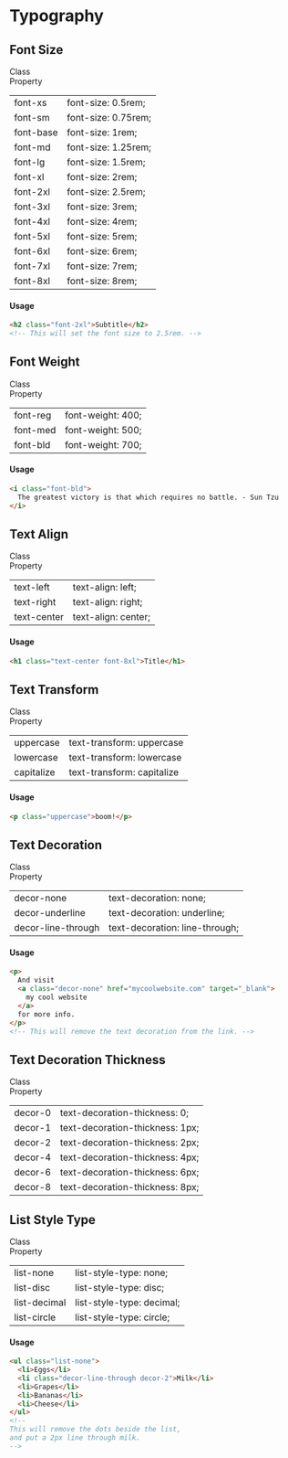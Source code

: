 # Typography

## Font Size

<table>
  <div class="table-head">
    <div class="font-bld">Class</div>
    <div class="font-bld">Property</div>
  </div>
  <tbody>
    <tr>
      <td>font-xs</td>
      <td>font-size: 0.5rem;</td>
    </tr>
    <tr>
      <td>font-sm</td>
      <td>font-size: 0.75rem;</td>
    </tr>
    <tr>
      <td>font-base</td>
      <td>font-size: 1rem;</td>
    </tr>
    <tr>
      <td>font-md</td>
      <td>font-size: 1.25rem;</td>
    </tr>
    <tr>
      <td>font-lg</td>
      <td>font-size: 1.5rem;</td>
    </tr>
    <tr>
      <td>font-xl</td>
      <td>font-size: 2rem;</td>
    </tr>
    <tr>
      <td>font-2xl</td>
      <td>font-size: 2.5rem;</td>
    </tr>
    <tr>
      <td>font-3xl</td>
      <td>font-size: 3rem;</td>
    </tr>
    <tr>
      <td>font-4xl</td>
      <td>font-size: 4rem;</td>
    </tr>
    <tr>
      <td>font-5xl</td>
      <td>font-size: 5rem;</td>
    </tr>
    <tr>
      <td>font-6xl</td>
      <td>font-size: 6rem;</td>
    </tr>
    <tr>
      <td>font-7xl</td>
      <td>font-size: 7rem;</td>
    </tr>
    <tr>
      <td>font-8xl</td>
      <td>font-size: 8rem;</td>
    </tr>
  </tbody>
</table>

#### Usage

```html
<h2 class="font-2xl">Subtitle</h2>
<!-- This will set the font size to 2.5rem. -->
```

## Font Weight

<table class="h-auto">
  <div class="table-head">
    <div class="font-bld">Class</div>
    <div class="font-bld">Property</div>
  </div>
  <tbody>
    <tr class="font-row">
      <td>font-reg</td>
      <td>font-weight: 400;</td>
    </tr>
    <tr>
      <td>font-med</td>
      <td>font-weight: 500;</td>
    </tr>
    <tr>
      <td>font-bld</td>
      <td>font-weight: 700;</td>
    </tr>
  </tbody>
</table>

#### Usage

```html
<i class="font-bld">
  The greatest victory is that which requires no battle. - Sun Tzu
</i>
```

## Text Align

<table class="h-auto">
  <div class="table-head">
    <div class="font-bld">Class</div>
    <div class="font-bld">Property</div>
  </div>
  <tbody>
    <tr>
      <td>text-left</td>
      <td>text-align: left;</td>
    </tr>
    <tr>
      <td>text-right</td>
      <td>text-align: right;</td>
    </tr>
    <tr>
      <td>text-center</td>
      <td>text-align: center;</td>
    </tr>
  </tbody>
</table>

#### Usage

```html
<h1 class="text-center font-8xl">Title</h1>
```

## Text Transform

<table class="h-auto">
  <div class="table-head">
    <div class="font-bld">Class</div>
    <div class="font-bld">Property</div>
  </div>
  <tbody>
    <tr>
      <td>uppercase</td>
      <td>text-transform: uppercase</td>
    </tr>
    <tr>
      <td>lowercase</td>
      <td>text-transform: lowercase</td>
    </tr>
    <tr>
      <td>capitalize</td>
      <td>text-transform: capitalize</td>
    </tr>
  </tbody>
</table>

#### Usage

```html
<p class="uppercase">boom!</p>
```

## Text Decoration

<table class="h-auto">
  <div class="table-head">
    <div class="font-bld">Class</div>
    <div class="font-bld">Property</div>
  </div>
    <tbody>
      <tr>
        <td>decor-none</td>
        <td>text-decoration: none;</td>
      </tr>
      <tr>
        <td>decor-underline</td>
        <td>text-decoration: underline;</td>
      </tr>
      <tr>
        <td>decor-line-through</td>
        <td>text-decoration: line-through;</td>
      </tr>
    </tbody>
</table>

#### Usage

```html
<p>
  And visit
  <a class="decor-none" href="mycoolwebsite.com" target="_blank">
    my cool website
  </a>
  for more info.
</p>
<!-- This will remove the text decoration from the link. -->
```

## Text Decoration Thickness

<table class="h-auto">
  <div class="table-head">
    <div class="font-bld">Class</div>
    <div class="font-bld">Property</div>
  </div>
  <tbody>
    <tr>
      <td>decor-0</td>
      <td>text-decoration-thickness: 0;</td>
    </tr>
    <tr>
      <td>decor-1</td>
      <td>text-decoration-thickness: 1px;</td>
    </tr>
    <tr>
      <td>decor-2</td>
      <td>text-decoration-thickness: 2px;</td>
    </tr>
    <tr>
      <td>decor-4</td>
      <td>text-decoration-thickness: 4px;</td>
    </tr>
    <tr>
      <td>decor-6</td>
      <td>text-decoration-thickness: 6px;</td>
    </tr>
    <tr>
      <td>decor-8</td>
      <td>text-decoration-thickness: 8px;</td>
    </tr>
  </tbody>
</table>

## List Style Type

<table class="h-auto">
  <div class="table-head">
    <div class="font-bld">Class</div>
    <div class="font-bld">Property</div>
  </div>
  <tbody>
    <tr>
    <td>list-none</td>
    <td>list-style-type: none;</td>
    </tr>
    <tr>
    <td>list-disc</td>
    <td>list-style-type: disc;</td>
    </tr>
    <tr>
    <td>list-decimal</td>
    <td>list-style-type: decimal;</td>
    </tr>
    <tr>
    <td>list-circle</td>
    <td>list-style-type: circle;</td>
    </tr>
  </tbody>
</table>

#### Usage

```html
<ul class="list-none">
  <li>Eggs</li>
  <li class="decor-line-through decor-2">Milk</li>
  <li>Grapes</li>
  <li>Bananas</li>
  <li>Cheese</li>
</ul>
<!--
This will remove the dots beside the list, 
and put a 2px line through milk.
-->
```
